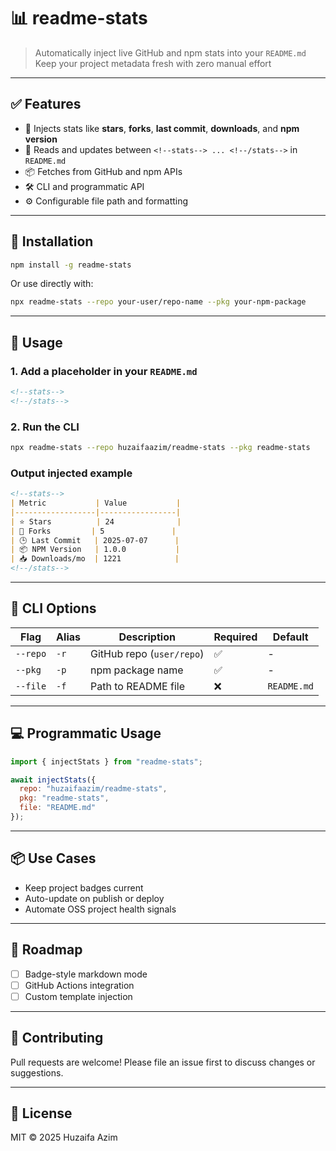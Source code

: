 # 📊 readme-stats

> Automatically inject live GitHub and npm stats into your `README.md`  
> Keep your project metadata fresh with zero manual effort

---

## ✅ Features

- 🔁 Injects stats like **stars**, **forks**, **last commit**, **downloads**, and **npm version**
- 📝 Reads and updates between `<!--stats--> ... <!--/stats-->` in `README.md`
- 📦 Fetches from GitHub and npm APIs
- 🛠 CLI and programmatic API
- ⚙️ Configurable file path and formatting

---

## 🚀 Installation

```bash
npm install -g readme-stats
````

Or use directly with:

```bash
npx readme-stats --repo your-user/repo-name --pkg your-npm-package
```

---

## 📂 Usage

### 1. Add a placeholder in your `README.md`

```markdown
<!--stats-->
<!--/stats-->
```

### 2. Run the CLI

```bash
npx readme-stats --repo huzaifaazim/readme-stats --pkg readme-stats
```

### Output injected example

```markdown
<!--stats-->
| Metric           | Value           |
|------------------|-----------------|
| ⭐ Stars          | 24              |
| 🍴 Forks         | 5               |
| 🕒 Last Commit   | 2025-07-07      |
| 📦 NPM Version   | 1.0.0           |
| 📥 Downloads/mo  | 1221            |
<!--/stats-->
```

---

## 🧪 CLI Options

| Flag     | Alias | Description               | Required | Default     |
| -------- | ----- | ------------------------- | -------- | ----------- |
| `--repo` | `-r`  | GitHub repo (`user/repo`) | ✅        | -           |
| `--pkg`  | `-p`  | npm package name          | ✅        | -           |
| `--file` | `-f`  | Path to README file       | ❌        | `README.md` |

---

## 💻 Programmatic Usage

```js
import { injectStats } from "readme-stats";

await injectStats({
  repo: "huzaifaazim/readme-stats",
  pkg: "readme-stats",
  file: "README.md"
});
```

---

## 📦 Use Cases

* Keep project badges current
* Auto-update on publish or deploy
* Automate OSS project health signals

---

## 🧱 Roadmap

* [ ] Badge-style markdown mode
* [ ] GitHub Actions integration
* [ ] Custom template injection

---

## 👥 Contributing

Pull requests are welcome!
Please file an issue first to discuss changes or suggestions.

---

## 📄 License

MIT © 2025 Huzaifa Azim
